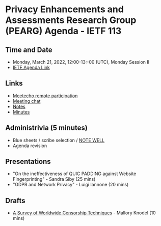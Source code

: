 # Privacy Enhancements and Assessments Research Group (PEARG) Agenda - IETF 113

## Time and Date

* Monday, March 21, 2022, 12:00-13:-00 (UTC), Monday Session II
* [IETF Agenda Link](https://datatracker.ietf.org/meeting/113/agenda/?show=pearg)

## Links

* [Meetecho remote participation](https://meetings.conf.meetecho.com/ietf113/?group=pearg&short=&item=1)
* [Meeting chat](xmpp:pearg@jabber.ietf.org?join) 
* [Notes](https://codimd.ietf.org/notes-ietf-113-pearg) 
* [Minutes](https://datatracker.ietf.org/doc/minutes-113-pearg/)

## Administrivia (5 minutes)

* Blue sheets / scribe selection / [NOTE WELL](https://www.ietf.org/about/note-well.html) 
* Agenda revision

## Presentations

* "On the ineffectiveness of QUIC PADDING against Website Fingerprinting" - Sandra Siby (25 mins)
* "GDPR and Network Privacy" - Luigi Iannone (20 mins)

## Drafts

* [A Survey of Worldwide Censorship Techniques](https://datatracker.ietf.org/doc/draft-irtf-pearg-censorship/) - Mallory Knodel (10 mins)

